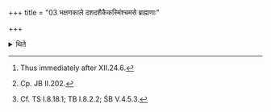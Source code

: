 +++
title = "03 भक्षणकाले दशदशैकैकस्मिंश्चमसे ब्राह्मणाः"

+++

<details><summary>थिते</summary>

3. At the time of drinking(the Soma)[^1] ten Brāhmaṇas who are “drinkers of Soma” and in whose family there were drinkers of Soma continuously for ten generations,[^2] drink the Soma from each Camasa(-pot).[^3]  

[^1]: Thus immediately after XII.24.6.  

[^2]: Cp. JB II.202.  

[^3]: Cf. TS I.8.18.1; TB I.8.2.2; ŚB V.4.5.3.  
</details>
